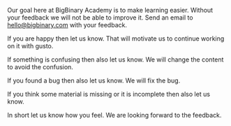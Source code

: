 Our goal here at BigBinary Academy is to make learning easier.
Without your feedback we will not be able to improve it.
Send an email to hello@bigbinary.com with your feedback.

If you are happy then let us know. That will motivate us to continue working on it with gusto.

If something is confusing then also let us know. We will change the content to avoid the confusion.

If you found a bug then also let us know. We will fix the bug.

If you think some material is missing or it is incomplete then also let us know.

In short let us know how you feel. We are looking forward to the feedback.